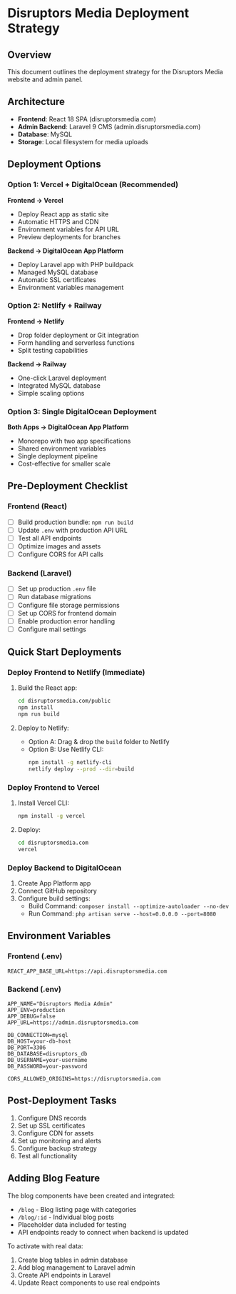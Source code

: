 # Disruptors Media Deployment Strategy

## Overview
This document outlines the deployment strategy for the Disruptors Media website and admin panel.

## Architecture
- **Frontend**: React 18 SPA (disruptorsmedia.com)
- **Admin Backend**: Laravel 9 CMS (admin.disruptorsmedia.com)
- **Database**: MySQL
- **Storage**: Local filesystem for media uploads

## Deployment Options

### Option 1: Vercel + DigitalOcean (Recommended)
**Frontend → Vercel**
- Deploy React app as static site
- Automatic HTTPS and CDN
- Environment variables for API URL
- Preview deployments for branches

**Backend → DigitalOcean App Platform**
- Deploy Laravel app with PHP buildpack
- Managed MySQL database
- Automatic SSL certificates
- Environment variables management

### Option 2: Netlify + Railway
**Frontend → Netlify**
- Drop folder deployment or Git integration
- Form handling and serverless functions
- Split testing capabilities

**Backend → Railway**
- One-click Laravel deployment
- Integrated MySQL database
- Simple scaling options

### Option 3: Single DigitalOcean Deployment
**Both Apps → DigitalOcean App Platform**
- Monorepo with two app specifications
- Shared environment variables
- Single deployment pipeline
- Cost-effective for smaller scale

## Pre-Deployment Checklist

### Frontend (React)
- [ ] Build production bundle: `npm run build`
- [ ] Update `.env` with production API URL
- [ ] Test all API endpoints
- [ ] Optimize images and assets
- [ ] Configure CORS for API calls

### Backend (Laravel)
- [ ] Set up production `.env` file
- [ ] Run database migrations
- [ ] Configure file storage permissions
- [ ] Set up CORS for frontend domain
- [ ] Enable production error handling
- [ ] Configure mail settings

## Quick Start Deployments

### Deploy Frontend to Netlify (Immediate)
1. Build the React app:
   ```bash
   cd disruptorsmedia.com/public
   npm install
   npm run build
   ```

2. Deploy to Netlify:
   - Option A: Drag & drop the `build` folder to Netlify
   - Option B: Use Netlify CLI:
     ```bash
     npm install -g netlify-cli
     netlify deploy --prod --dir=build
     ```

### Deploy Frontend to Vercel
1. Install Vercel CLI:
   ```bash
   npm install -g vercel
   ```

2. Deploy:
   ```bash
   cd disruptorsmedia.com
   vercel
   ```

### Deploy Backend to DigitalOcean
1. Create App Platform app
2. Connect GitHub repository
3. Configure build settings:
   - Build Command: `composer install --optimize-autoloader --no-dev`
   - Run Command: `php artisan serve --host=0.0.0.0 --port=8080`

## Environment Variables

### Frontend (.env)
```
REACT_APP_BASE_URL=https://api.disruptorsmedia.com
```

### Backend (.env)
```
APP_NAME="Disruptors Media Admin"
APP_ENV=production
APP_DEBUG=false
APP_URL=https://admin.disruptorsmedia.com

DB_CONNECTION=mysql
DB_HOST=your-db-host
DB_PORT=3306
DB_DATABASE=disruptors_db
DB_USERNAME=your-username
DB_PASSWORD=your-password

CORS_ALLOWED_ORIGINS=https://disruptorsmedia.com
```

## Post-Deployment Tasks
1. Configure DNS records
2. Set up SSL certificates
3. Configure CDN for assets
4. Set up monitoring and alerts
5. Configure backup strategy
6. Test all functionality

## Adding Blog Feature
The blog components have been created and integrated:
- `/blog` - Blog listing page with categories
- `/blog/:id` - Individual blog posts
- Placeholder data included for testing
- API endpoints ready to connect when backend is updated

To activate with real data:
1. Create blog tables in admin database
2. Add blog management to Laravel admin
3. Create API endpoints in Laravel
4. Update React components to use real endpoints
